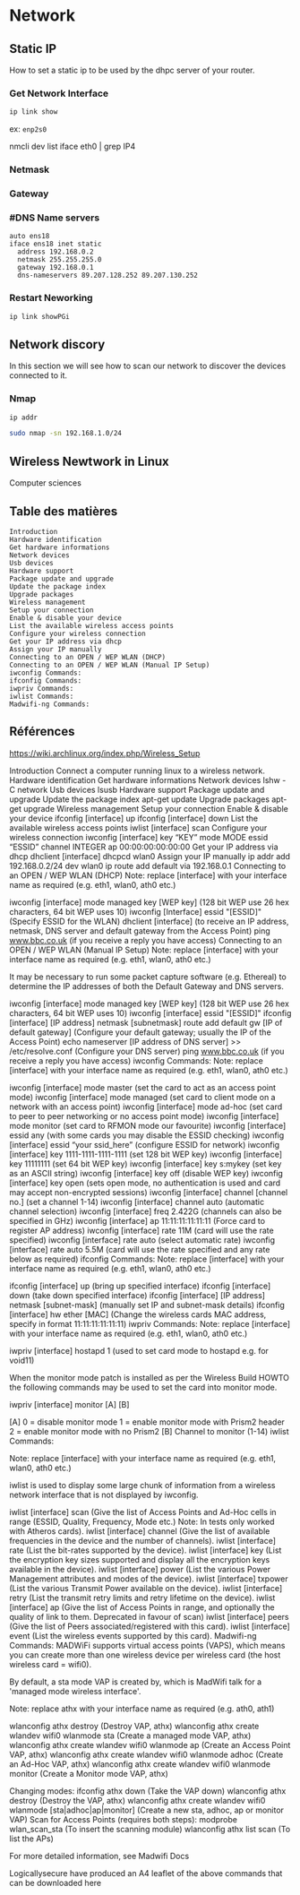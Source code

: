 # Network

## Static IP

How to set a static ip to be used by the dhpc server of
your router.

### Get Network Interface

```sh
ip link show
```

ex: `enp2s0`

nmcli dev list iface eth0 | grep IP4

### Netmask

### Gateway

### #DNS Name servers

```
auto ens18
iface ens18 inet static
  address 192.168.0.2
  netmask 255.255.255.0
  gateway 192.168.0.1
  dns-nameservers 89.207.128.252 89.207.130.252
```

### Restart Neworking

```sh
ip link showPGi
```

## Network discory

In this section we will see how to scan our network to discover the
devices connected to it.

### Nmap

```sh
ip addr
```

```sh
sudo nmap -sn 192.168.1.0/24
```

## Wireless Newtwork in Linux

Computer sciences

## Table des matières

    Introduction
    Hardware identification
    Get hardware informations
    Network devices
    Usb devices
    Hardware support
    Package update and upgrade
    Update the package index
    Upgrade packages
    Wireless management
    Setup your connection
    Enable & disable your device
    List the available wireless access points
    Configure your wireless connection
    Get your IP address via dhcp
    Assign your IP manually
    Connecting to an OPEN / WEP WLAN (DHCP)
    Connecting to an OPEN / WEP WLAN (Manual IP Setup)
    iwconfig Commands:
    ifconfig Commands:
    iwpriv Commands:
    iwlist Commands:
    Madwifi-ng Commands:

## Références

https://wiki.archlinux.org/index.php/Wireless_Setup

Introduction
Connect a computer running linux to a wireless network.
Hardware identification
Get hardware informations
Network devices
lshw -C network
Usb devices
lsusb
Hardware support
Package update and upgrade
Update the package index
apt-get update
Upgrade packages
apt-get upgrade
Wireless management
Setup your connection
Enable & disable your device
ifconfig [interface] up
ifconfig [interface] down
List the available wireless access points
iwlist [interface] scan
Configure your wireless connection
iwconfig [interface] key “KEY” mode MODE essid “ESSID” channel INTEGER ap 00:00:00:00:00:00
Get your IP address via dhcp
dhclient [interface]
dhcpcd wlan0
Assign your IP manually
ip addr add 192.168.0.2/24 dev wlan0
ip route add default via 192.168.0.1
Connecting to an OPEN / WEP WLAN (DHCP)
Note: replace [interface] with your interface name as required (e.g. eth1, wlan0, ath0 etc.)

iwconfig [interface] mode managed key [WEP key] (128 bit WEP use 26 hex characters, 64 bit WEP uses 10)
iwconfig [Interface] essid "[ESSID]" (Specify ESSID for the WLAN)
dhclient [interface] (to receive an IP address, netmask, DNS server and default gateway from the Access Point)
ping www.bbc.co.uk (if you receive a reply you have access)
Connecting to an OPEN / WEP WLAN (Manual IP Setup)
Note: replace [interface] with your interface name as required (e.g. eth1, wlan0, ath0 etc.)

It may be necessary to run some packet capture software (e.g. Ethereal) to determine the IP addresses of both the Default Gateway and DNS servers.

iwconfig [interface] mode managed key [WEP key] (128 bit WEP use 26 hex characters, 64 bit WEP uses 10)
iwconfig [interface] essid "[ESSID]"
ifconfig [interface] [IP address] netmask [subnetmask]
route add default gw [IP of default gateway] (Configure your default gateway; usually the IP of the Access Point)
echo nameserver [IP address of DNS server] >> /etc/resolve.conf (Configure your DNS server)
ping www.bbc.co.uk (if you receive a reply you have access)
iwconfig Commands:
Note: replace [interface] with your interface name as required (e.g. eth1, wlan0, ath0 etc.)

iwconfig [interface] mode master (set the card to act as an access point mode)
iwconfig [interface] mode managed (set card to client mode on a network with an access point)
iwconfig [interface] mode ad-hoc (set card to peer to peer networking or no access point mode)
iwconfig [interface] mode monitor (set card to RFMON mode our favourite)
iwconfig [interface] essid any (with some cards you may disable the ESSID checking)
iwconfig [interface] essid “your ssid_here” (configure ESSID for network)
iwconfig [interface] key 1111-1111-1111-1111 (set 128 bit WEP key)
iwconfig [interface] key 11111111 (set 64 bit WEP key)
iwconfig [interface] key s:mykey (set key as an ASCII string)
iwconfig [interface] key off (disable WEP key)
iwconfig [interface] key open (sets open mode, no authentication is used and card may accept non-encrypted sessions)
iwconfig [interface] channel [channel no.] (set a channel 1-14)
iwconfig [interface] channel auto (automatic channel selection)
iwconfig [interface] freq 2.422G (channels can also be specified in GHz)
iwconfig [interface] ap 11:11:11:11:11:11 (Force card to register AP address)
iwconfig [interface] rate 11M (card will use the rate specified)
iwconfig [interface] rate auto (select automatic rate)
iwconfig [interface] rate auto 5.5M (card will use the rate specified and any rate below as required)
ifconfig Commands:
Note: replace [interface] with your interface name as required (e.g. eth1, wlan0, ath0 etc.)

ifconfig [interface] up (bring up specified interface)
ifconfig [interface] down (take down specified interface)
ifconfig [interface] [IP address] netmask [subnet-mask] (manually set IP and subnet-mask details)
ifconfig [interface] hw ether [MAC] (Change the wireless cards MAC address, specify in format 11:11:11:11:11:11)
iwpriv Commands:
Note: replace [interface] with your interface name as required (e.g. eth1, wlan0, ath0 etc.)

iwpriv [interface] hostapd 1 (used to set card mode to hostapd e.g. for void11)

When the monitor mode patch is installed as per the Wireless Build HOWTO the following commands may be used to set the card into monitor mode.

iwpriv [interface] monitor [A] [B]

[A]
0 = disable monitor mode
1 = enable monitor mode with Prism2 header
2 = enable monitor mode with no Prism2
[B]
Channel to monitor (1-14)
iwlist Commands:

Note: replace [interface] with your interface name as required (e.g. eth1, wlan0, ath0 etc.)

iwlist is used to display some large chunk of information from a wireless network interface that is not displayed by iwconfig.

iwlist [interface] scan (Give the list of Access Points and Ad-Hoc cells in range (ESSID, Quality, Frequency, Mode etc.) Note: In tests only worked with Atheros cards).
iwlist [interface] channel (Give the list of available frequencies in the device and the number of channels).
iwlist [interface] rate (List the bit-rates supported by the device).
iwlist [interface] key (List the encryption key sizes supported and display all the encryption keys available in the device).
iwlist [interface] power (List the various Power Management attributes and modes of the device).
iwlist [interface] txpower (List the various Transmit Power available on the device).
iwlist [interface] retry (List the transmit retry limits and retry lifetime on the device).
iwlist [interface] ap (Give the list of Access Points in range, and optionally the quality of link to them. Deprecated in favour of scan)
iwlist [interface] peers (Give the list of Peers associated/registered with this card).
iwlist [interface] event (List the wireless events supported by this card).
Madwifi-ng Commands:
MADWiFi supports virtual access points (VAPS), which means you can create more than one wireless device per wireless card (the host wireless card = wifi0).

By default, a sta mode VAP is created by, which is MadWifi talk for a 'managed mode wireless interface'.

Note: replace athx with your interface name as required (e.g. ath0, ath1)

wlanconfig athx destroy (Destroy VAP, athx)
wlanconfig athx create wlandev wifi0 wlanmode sta (Create a managed mode VAP, athx)
wlanconfig athx create wlandev wifi0 wlanmode ap (Create an Access Point VAP, athx)
wlanconfig athx create wlandev wifi0 wlanmode adhoc (Create an Ad-Hoc VAP, athx)
wlanconfig athx create wlandev wifi0 wlanmode monitor (Create a Monitor mode VAP, athx)

Changing modes:
ifconfig athx down (Take the VAP down)
wlanconfig athx destroy (Destroy the VAP, athx)
wlanconfig athx create wlandev wifi0 wlanmode [sta|adhoc|ap|monitor] (Create a new sta, adhoc, ap or monitor VAP)
Scan for Access Points (requires both steps):
modprobe wlan_scan_sta (To insert the scanning module)
wlanconfig athx list scan (To list the APs)

For more detailed information, see Madwifi Docs

Logicallysecure have produced an A4 leaflet of the above commands that can be downloaded here
